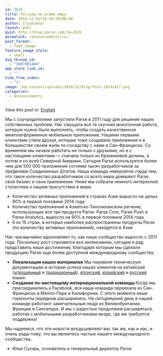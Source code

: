 ```yaml
---
id: 2635
title: Parsing по всему миру
date: 2014-12-01T18:58:20+00:00
author: IlyaSukhar
layout: post
guid: http://blog.parse.com/?p=2635
permalink: /announcements/ru/
post_format:
  - feat-image
feature_image_style:
  - small
dsq_thread_id:
  - "3607801484"
app_store_link_id:
  - ""
hide_from_index:
  - "1"
image: /wp-content/uploads/2014/12/Blog-Post-1024x417.png
categories:
  - Announcements
---
```

_View this post in:_ <a href="http://blog.parse.com/2014/12/01/parsing-all-over-the-globe/" target="_blank">English</a>

Мы с соучредителями запустили Parse в 2011 году для решения наших собственных проблем. Нас смущала вся та скучная монотонная работа, которую нужно было выполнять, чтобы создать качественное межплатформенное мобильное приложение. Нашими первыми клиентами стали друзья, которые тоже создавали приложения и в большинстве своем жили по соседству с нами в Сан-Франциско. Со временем мы начали работать не только с друзьями, но и с настоящими клиентами — сначала только из Кремниевой долины, а потом и со всей Северной Америки. Сегодня Parse используется более чем для 500 000 приложений сотнями тысяч разработчиков за пределами Соединенных Штатов. Наша команда невероятно горда тем, что такое количество разработчиков со всего мира доверяют Parse свой бизнес и свои приложения. Ниже мы собрали немного интересной статистики о нашем присутствии в мире:

<ul class="standard-list">
  <li>
    Количество активных приложений в странах Азии выросло на целых 90% в первой половине 2014 года
  </li>
  <li>
    Количество приложений в Азиатско-Тихоокеанском регионе, использующих все три продукта Parse: Parse Core, Parse Push и Parse Analytics, выросло на 90% в первой половине 2014 года.
  </li>
  <li>
    6 из 15 стран, в которых наиболее распространены продукты Parse (по количеству активных приложений), находятся в Азии
  </li>
</ul>

Нас чрезвычайно вдохновляет то, как наше сообщество выросло с 2011 года. Поскольку рост становится все интенсивнее, сегодня я рад представить наши достижения, благодаря которым мы сделали продукцию Parse еще более доступной международному сообществу:

<ul class="standard-list">
  <li>
    <b>Локализация наших материалов</b> Мы перевели техническую документацию и истории успеха наших клиентов на китайский (<a href="http://www.parse.com/docs/cn">упрощенный</a> и <a href="http://www.parse.com/docs/tw">традиционный</a>), <a href="http://www.parse.com/docs/jp">японский</a>, <a href="http://www.parse.com/docs/kr">корейский</a> и <a href="http://www.parse.com/docs/ru">русский</a> языки.
  </li>
  <li>
    <b>Создание по-настоящему интернациональной команды </b>Когда мы присоединились к Facebook, вся наша команда переехала из Сан-Франциско в Менло-Парк в Калифорнии. С этого момента наши горизонты порядком расширились. На сегодняшний день в нашей команде работают замечательные люди из Великобритании, Франции и Сингапура. И мы с радостью продолжим расширяться, работая с мобильными разработчиками везде, где им требуется поддержка!
  </li>
</ul>

Мы надеемся, что эти новости воодушевляют вас так же, как и нас, и очень рады тому, что вы являетесь частью нашего международного сообщества.

- Илья Сухарь, основатель и генеральный директор Parse